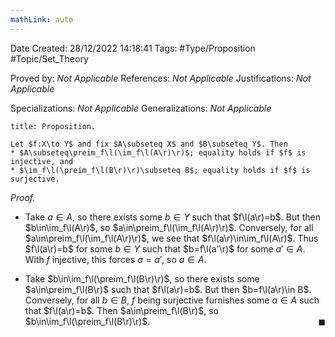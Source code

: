 ```yaml
---
mathLink: auto
---
```


<div class="topSpace"></div>

Date Created: 28/12/2022 14:18:41
Tags: #Type/Proposition #Topic/Set_Theory

Proved by: <i>Not Applicable</i>
References: <i>Not Applicable</i>
Justifications: <i>Not Applicable</i>

Specializations: <i>Not Applicable</i>
Generalizations: <i>Not Applicable</i>

``` ad-Proposition
title: Proposition.

Let $f:X\to Y$ and fix $A\subseteq X$ and $B\subseteq Y$. Then
* $A\subseteq\preim_f\l(\im_f\l(A\r)\r)$; equality holds if $f$ is injective, and
* $\im_f\l(\preim_f\l(B\r)\r)\subseteq B$; equality holds if $f$ is surjective.

```

<i>Proof.</i>
* Take $a\in A$, so there exists some $b\in Y$ such that $f\l(a\r)=b$. But then $b\in\im_f\l(A\r)$, so $a\in\preim_f\l(\im_f\l(A\r)\r)$. Conversely, for all $a\in\preim_f\l(\im_f\l(A\r)\r)$, we see that $f\l(a\r)\in\im_f\l(A\r)$. Thus $f\l(a\r)=b$ for some $b\in Y$ such that $b=f\l(a'\r)$ for some $a'\in A$. With $f$ injective, this forces $a=a'$, so $a\in A$.

* Take $b\in\im_f\l(\preim_f\l(B\r)\r)$, so there exists some $a\in\preim_f\l(B\r)$ such that $f\l(a\r)=b$. But then $b=f\l(a\r)\in B$. Conversely, for all $b\in B$, $f$ being surjective furnishes some $a\in A$ such that $f\l(a\r)=b$. Then $a\in\preim_f\l(B\r)$, so $b\in\im_f\l(\preim_f\l(B\r)\r)$.<span style="float:right;">$\blacksquare$</span>
